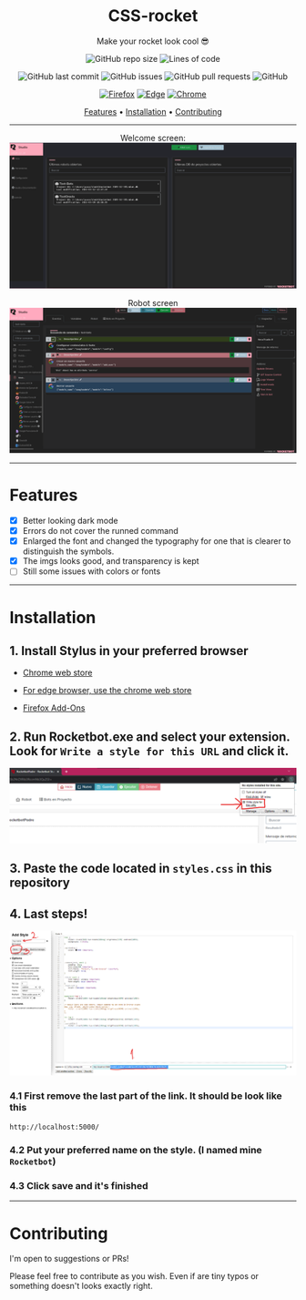 <div align="center">

# CSS-rocket

Make your rocket look cool 😎

![GitHub repo size](https://img.shields.io/github/repo-size/AucaCoyan/CSS-rocket)
![Lines of code](https://img.shields.io/tokei/lines/github/AucaCoyan/CSS-rocket)

![GitHub last commit](https://img.shields.io/github/last-commit/AucaCoyan/CSS-rocket)
![GitHub issues](https://img.shields.io/github/issues/AucaCoyan/CSS-rocket)
![GitHub pull requests](https://img.shields.io/github/issues-pr/AucaCoyan/CSS-rocket)
![GitHub](https://img.shields.io/github/license/AucaCoyan/CSS-rocket)

[![Firefox](https://img.shields.io/badge/browser-firefox-orange)](https://img.shields.io/badge/browser-firefox-orange)
[![Edge](https://img.shields.io/badge/browser-edge-blue)](https://img.shields.io/badge/browser-edge-blue)
[![Chrome](https://img.shields.io/badge/browser-chrome-yellow)](https://img.shields.io/badge/browser-chrome-yellow)

[Features](#features) •
[Installation](#installation) •
[Contributing](#contributing)

---

Welcome screen:
![Alt text](/img/welcome-screen-black.png)

Robot screen
![Alt text](/img/robot-screen-black.png)

</div>

---

# Features

- [x] Better looking dark mode
- [x] Errors do not cover the runned command
- [x] Enlarged the font and changed the typography for one that is clearer to distinguish the symbols.
- [x] The imgs looks good, and transparency is kept
- [ ] Still some issues with colors or fonts

---

# Installation

## 1. Install Stylus in your preferred browser

- [Chrome web store](https://chrome.google.com/webstore/detail/stylus/clngdbkpkpeebahjckkjfobafhncgmne?hl=en=)

- [For edge browser, use the chrome web store](https://chrome.google.com/webstore/detail/stylus/clngdbkpkpeebahjckkjfobafhncgmne?hl=en=)

- [Firefox Add-Ons](https://addons.mozilla.org/en-US/firefox/addon/styl-us/)

## 2. Run Rocketbot.exe and select your extension. Look for `Write a style for this URL` and click it.

![write style](/img/select%20write%20style.png)

## 3. Paste the code located in `styles.css` in this repository

## 4. Last steps!

![final steps](/img/final%20steps.png)

### 4.1 First remove the last part of the link. It should be look like this

```
http://localhost:5000/
```

### 4.2 Put your preferred name on the style. (I named mine `Rocketbot`)

### 4.3 Click save and it's finished

---

# Contributing

I'm open to suggestions or PRs!

Please feel free to contribute as you wish. Even if are tiny typos or something doesn't looks exactly right.
